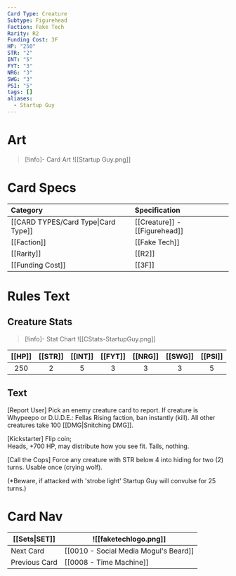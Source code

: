 ```yaml
---
Card Type: Creature
Subtype: Figurehead
Faction: Fake Tech
Rarity: R2
Funding Cost: 3F
HP: "250"
STR: "2"
INT: "5"
FYT: "3"
NRG: "3"
SWG: "3"
PSI: "5"
tags: []
aliases:
  - Startup Guy
---
```

# Art

> [!info]- Card Art
> ![[Startup Guy.png]]

# Card Specs

| Category | Specification| 
| :--- | :--- |
| [[CARD TYPES/Card Type\|Card Type]] | [[Creature]] - [[Figurehead]] |  
| [[Faction]] | [[Fake Tech]] |  
| [[Rarity]] | [[R2]] |  
| [[Funding Cost]] | [[3F]] |  

# Rules Text  

## Creature Stats

> [!info]- Stat Chart
> ![[CStats-StartupGuy.png]]

| [[HP]] | [[STR]] | [[INT]] | [[FYT]] | [[NRG]] | [[SWG]] | [[PSI]] |
| :------: | :-------: | :-------: | :-------: | :-------: | :-------: | :-------: |
| 250    | 2       | 5       | 3       | 3       | 3       | 5       | 

## Text

[Report User] Pick an enemy creature card to report.
If creature is Whypeepo or D.U.D.E.: Fellas Rising faction, ban instantly (kill). All other creatures take 100 [[DMG|Snitching DMG]].  

[Kickstarter] Flip coin;  
Heads, +700 HP, may distribute how you see fit.
Tails, nothing.  

[Call the Cops] Force any creature with STR below 4 into hiding for two (2) turns. Usable once (crying wolf).  

(*Beware, if attacked with 'strobe light' Startup Guy will convulse for 25 turns.)  

# Card Nav

| [[Sets\|SET]] | ![[faketechlogo.png]] |
| --- | --- |
| Next Card | [[0010 - Social Media Mogul's Beard]] |
| Previous Card | [[0008 - Time Machine]] |

